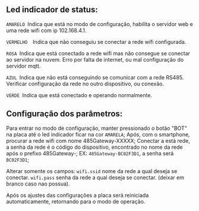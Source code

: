 ## Led indicador de status:

`AMARELO `Indica que está no modo de configuração, habilita o servidor web e uma rede wifi com ip 102.168.4.1.

`VERMELHO  `Indica que não conseguiu se conectar a rede wifi configurada.

`ROSA `Indica que está conectado a rede wifi mas não consegue se conectar ao servidor na nuvem. Erro por falta de internet, ou mal configuração do servidor mqtt.

`AZUL `Indica que não está conseguindo se comunicar com a rede RS485. Verificar configuração da rede no outro dispositivo, ou conexão.

`VERDE `Indica que está conectado e operando normalmente.

## Configuração dos parâmetros:

Para entrar no modo de configuração, manter pressionado o botão "BOT" na placa até o led indicador ficar na cor `AMARELA`;
Após, com o smartphone, procurar a rede wifi com nome 485Gateway-XXXXX;
Conectar a está rede, a senha da rede é o código do dispositivo, encontrado no nome da rede após o prefixo 485Gateway-; EX: `485Gateway-BC02F3D1`, a senha será `BC02F3D1`;

Alterar somente os campos:
`wifi.ssid` nome da rede a qual deseja se conectar.
`wifi.pass` senha da rede a qual deseja se conectar. (deixar em branco caso nao possua).

Após os ajustes das configurações a placa será reiniciada automaticamente, retornando para o modo de operação.

